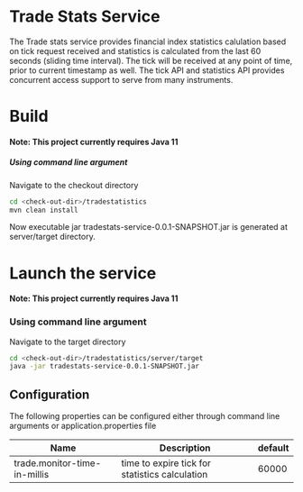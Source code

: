 # Trade Stats Service
The Trade stats service provides financial index statistics calulation based on tick request received and statistics is calculated from the last 60 seconds (sliding time interval). The tick will be received at any point of time, prior to current timestamp as well. The tick API and statistics API provides concurrent access support to serve from many instruments.

# Build
#### **Note:** This project currently requires Java 11

##### Using command line argument
Navigate to the checkout directory
```bash
cd <check-out-dir>/tradestatistics
mvn clean install
```
Now executable jar tradestats-service-0.0.1-SNAPSHOT.jar is generated at server/target directory.

# Launch the service #
#### **Note:** This project currently requires Java 11

### Using command line argument
Navigate to the target directory
```bash
cd <check-out-dir>/tradestatistics/server/target
java -jar tradestats-service-0.0.1-SNAPSHOT.jar
```

## Configuration
The following properties can be configured either through command line arguments or application.properties file

|Name|Description|default|
|----|-----------|-------|
|trade.monitor-time-in-millis|time to expire tick for statistics calculation|60000|
```
